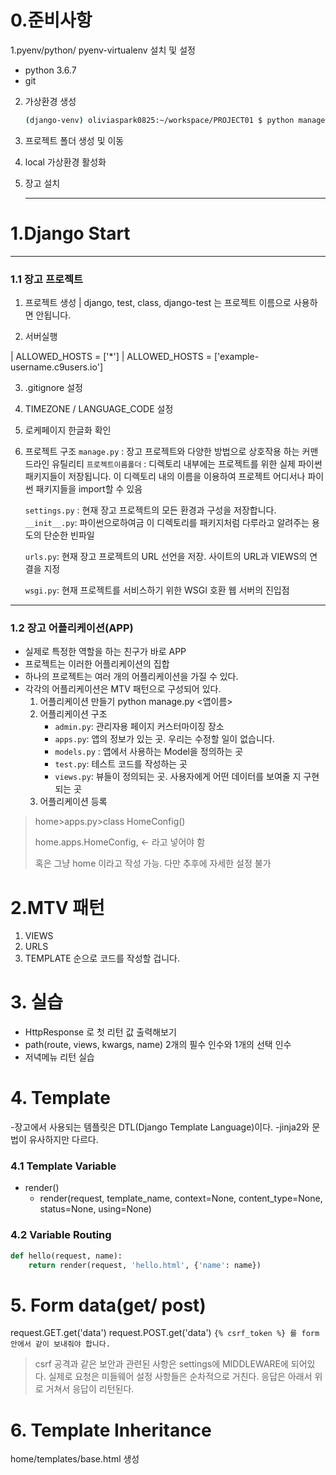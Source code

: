 # 0.준비사항

1.pyenv/python/ pyenv-virtualenv 설치 및 설정

* python 3.6.7
* git

2. 가상환경 생성

   ```bash
   (django-venv) oliviaspark0825:~/workspace/PROJECT01 $ python manage.py runserver $IP:$PORT
   
   ```

3. 프로젝트 폴더 생성 및 이동

4. local 가상환경 활성화

5. 장고 설치

   ---


# 1.Django Start

---

### 1.1 장고 프로젝트

1. 프로젝트 생성
   | django, test, class, django-test 는 프로젝트 이름으로 사용하면 안됩니다.

2. 서버실행

| ALLOWED_HOSTS = ['*']
| ALLOWED_HOSTS = ['example-username.c9users.io']

3. .gitignore 설정

4. TIMEZONE / LANGUAGE_CODE 설정

5. 로케페이지 한글화 확인

6. 프로젝트 구조
   `manage.py` : 장고 프로젝트와 다양한 방법으로 상호작용 하는 커맨드라인 유틸리티
   `프로젝트이름폴더` : 디렉토리 내부에는 프로젝트를 위한 실제 파이썬 패키지들이 저장됩니다. 이 디렉토리 내의 이름을 이용하여 프로젝트 어디서나 파이썬 패키지들을 import할 수 있음  

   `settings.py` : 현재 장고 프로젝트의 모든 환경과 구성을 저장합니다.
   `__init__.py`: 파이썬으로하여금 이 디렉토리를 패키지처럼 다루라고 알려주는 용도의 단순한 빈파일

   `urls.py`: 현재 장고 프로젝트의 URL 선언을 저장. 사이트의 URL과 VIEWS의 연결을 지정

   `wsgi.py`: 현재 프로젝트를 서비스하기 위한 WSGI 호환 웹 서버의 진입점

---

### 1.2 장고 어플리케이션(APP)

* 실제로 특정한 역할을 하는 친구가 바로 APP
* 프로젝트는 이러한 어플리케이션의 집합
* 하나의 프로젝트는 여러 개의 어플리케이션을 가질 수 있다.
* 각각의 어플리케이션은 MTV 패턴으로 구성되어 있다.
  1. 어플리케이션 만들기 python manage.py <앱이름>
  2. 어플리케이션 구조
     * `admin.py`: 관리자용 페이지 커스터마이징 장소
     * `apps.py`: 앱의 정보가 있는 곳. 우리는 수정할 일이 없습니다.
     * `models.py` : 앱에서 사용하는 Model을 정의하는 곳
     * `test.py`: 테스트 코드를 작성하는 곳
     * `views.py`: 뷰들이 정의되는 곳. 사용자에게 어떤 데이터를 보여줄 지 구현되는 곳
  3. 어플리케이션 등록

> home>apps.py>class HomeConfig()
>
> home.apps.HomeConfig, <- 라고 넣어야 함
>
> 혹은 그냥 home 이라고 작성 가능. 다만 추후에 자세한 설정 불가

# 2.MTV 패턴

1. VIEWS
2. URLS
3. TEMPLATE 순으로 코드를 작성할 겁니다.

# 3. 실습

* HttpResponse 로 첫 리턴 값 출력해보기
* path(route, views, kwargs, name) 2개의 필수 인수와 1개의 선택 인수
* 저녁메뉴 리턴 실습

# 4. Template

-장고에서 사용되는 템플릿은 DTL(Django Template Language)이다.
-jinja2와 문법이 유사하지만 다르다.

### 4.1 Template Variable

* render()
  * render(request, template_name, context=None, content_type=None, status=None, using=None)

### 4.2 Variable Routing

```python
def hello(request, name):
	return render(request, 'hello.html', {'name': name})
```

# 5. Form data(get/ post)

request.GET.get('data')
request.POST.get('data')
`{% csrf_token %} 를 form 안에서 같이 보내줘야 합니다.`

> csrf 공격과 같은 보안과 관련된 사항은 settings에 MIDDLEWARE에 되어있다.
> 실제로 요청은 미들웨어 설정 사항들은 순차적으로 거친다. 응답은 아래서 위로 거쳐서 응답이 리턴된다.

# 6. Template Inheritance

home/templates/base.html 생성



